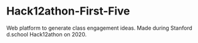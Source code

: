 # Hack12athon-First-Five
Web platform to generate class engagement ideas. Made during Stanford d.school Hack12athon on 2020.
